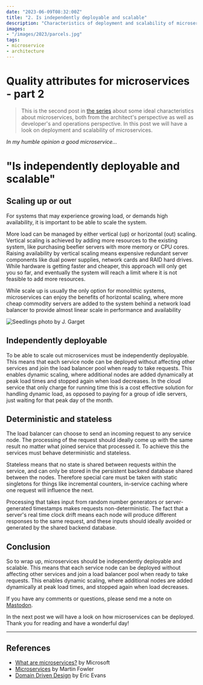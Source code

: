 ```yaml
---
date: "2023-06-09T08:32:00Z"
title: "2. Is independently deployable and scalable"
description: "Characteristics of deployment and scalability of microservices."
images:
- "/images/2023/parcels.jpg"
tags:
- microservice
- architecture
---
```


# Quality attributes for microservices - part 2

> This is the second post in [the series](../quality-attributes-for-microservices/) about some ideal characteristics
about microservices, both from the architect's perspective as well as developer's and operations perspective. In this
post we will have a look on deployment and scalability of microservices.

_In my humble opinion a good microservice..._
# "Is independently deployable and scalable"

## Scaling up or out

For systems that may experience growing load, or demands high availability, it is important to be able to scale the system.

More load can be managed by either vertical (up) or horizontal (out) scaling. Vertical scaling is achieved by adding
more resources to the existing system, like purchasing beefier servers with more memory or CPU cores. Raising
availability by vertical scaling means expensive redundant server components like dual power supplies, network cards and
RAID hard drives. While hardware is getting faster and cheaper, this approach will only get you so far, and eventually
the system will reach a limit where it is not feasible to add more resources.

While scale up is usually the only option for monolithic systems, microservices can enjoy the benefits of horizontal
scaling, where more cheap commodity servers are added to the system behind a network load balancer to provide almost
linear scale in performance and availability

![Seedlings photo by J. Garget](/images/2023/seedlings.jpg)

## Independently deployable

To be able to scale out microservices must be independently deployable. This means that each service node can be
deployed without affecting other services and join the load balancer pool when ready to take requests. This enables
dynamic scaling, where additional nodes are added dynamically at peak load times and stopped again when load decreases.
In the cloud service that only charge for running time this is a cost effective solution for handling dynamic load,
as opposed to paying for a group of idle servers, just waiting for that peak day of the month.  

## Deterministic and stateless

The load balancer can choose to send an incoming request to any service node. The processing of the request should
ideally come up with the same result no matter what joined service that processed it. To achieve this the services
must behave deterministic and stateless.

Stateless means that no state is shared between requests within the service, and can only be stored in the persistent
backend database shared between the nodes. Therefore special care must be taken with static singletons for things like
incremental counters, in-service caching where one request will influence the next.

Processing that takes input from random number generators or server-generated timestamps makes requests
non-deterministic. The fact that a server's real time clock drift means each node will produce different responses to
the same request, and these inputs should ideally avoided or generated by the shared backend database.

## Conclusion

So to wrap up, microservices should be independently deployable and scalable. This means that each service node can
be deployed without affecting other services and join a load balancer pool when ready to take requests. This enables
dynamic scaling, where additional nodes are added dynamically at peak load times, and stopped again when load decreases.

If you have any comments or questions, please send me a note on [Mastodon](https://fosstodon.org/@klinkby).

In the next post we will have a look on how microservices can be deployed.
Thank you for reading and have a wonderful day!

---

## References

- [What are microservices?](https://learn.microsoft.com/en-us/devops/deliver/what-are-microservices) by Microsoft
- [Microservices](https://martinfowler.com/articles/microservices.html) by Martin Fowler
- [Domain Driven Design](https://www.amazon.com/Domain-Driven-Design-Tackling-Complexity-Software/dp/0321125215) by Eric Evans

